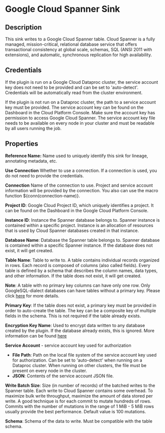 # Google Cloud Spanner Sink

Description
-----------
This sink writes to a Google Cloud Spanner table.
Cloud Spanner is a fully managed, mission-critical, relational database service that offers transactional
consistency at global scale, schemas, SQL (ANSI 2011 with extensions),
and automatic, synchronous replication for high availability.

Credentials
-----------
If the plugin is run on a Google Cloud Dataproc cluster, the service account key does not need to be
provided and can be set to 'auto-detect'.
Credentials will be automatically read from the cluster environment.

If the plugin is not run on a Dataproc cluster, the path to a service account key must be provided.
The service account key can be found on the Dashboard in the Cloud Platform Console.
Make sure the account key has permission to access Google Cloud Spanner.
The service account key file needs to be available on every node in your cluster and
must be readable by all users running the job.

Properties
----------
**Reference Name:** Name used to uniquely identify this sink for lineage, annotating metadata, etc.

**Use Connection** Whether to use a connection. If a connection is used, you do not need to provide the credentials.

**Connection** Name of the connection to use. Project and service account information will be provided by the connection.
You also can use the macro function ${conn(connection-name)}.

**Project ID**: Google Cloud Project ID, which uniquely identifies a project.
It can be found on the Dashboard in the Google Cloud Platform Console.

**Instance ID**: Instance the Spanner database belongs to. Spanner instance is contained within a specific project.
 Instance is an allocation of resources that is used by Cloud Spanner databases created in that instance.

**Database Name**: Database the Spanner table belongs to.
Spanner database is contained within a specific Spanner instance. If the database does not exist, it will get created.

**Table Name**: Table to write to. A table contains individual records organized in rows.
Each record is composed of columns (also called fields).
Every table is defined by a schema that describes the column names, data types, and other information.
If the table does not exist, it will get created.

**Note**: A table with no primary key columns can have only one row.
Only GoogleSQL-dialect databases can have tables without a primary key.
Please click [here](https://cloud.google.com/spanner/docs/schema-and-data-model) for more details.

**Primary Key**: If the table does not exist, a primary key must be provided in order to auto-create the table.
The key can be a composite key of multiple fields in the schema. This is not required if the table already exists.

**Encryption Key Name**: Used to encrypt data written to any database created by the plugin.
If the database already exists, this is ignored. More information can be found 
[here](https://cloud.google.com/data-fusion/docs/how-to/customer-managed-encryption-keys)

**Service Account**  - service account key used for authorization
* **File Path**: Path on the local file system of the service account key used for
authorization. Can be set to 'auto-detect' when running on a Dataproc cluster.
When running on other clusters, the file must be present on every node in the cluster.
* **JSON**: Contents of the service account JSON file.

**Write Batch Size**: Size (in number of records) of the batched writes to the Spanner table.
Each write to Cloud Spanner contains some overhead. To maximize bulk write throughput,
maximize the amount of data stored per write. A good technique is for each commit to mutate hundreds of rows.
Commits with the number of mutations in the range of 1 MiB - 5 MiB rows usually provide the best performance.
Default value is 100 mutations.

**Schema**: Schema of the data to write. Must be compatible with the table schema.
